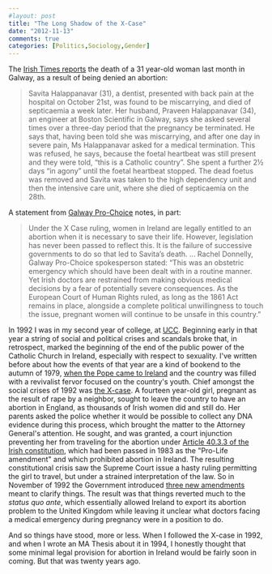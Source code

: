 ```yaml
---
#layout: post
title: "The Long Shadow of the X-Case"
date: "2012-11-13"
comments: true
categories: [Politics,Sociology,Gender] 
---
```


The [Irish Times reports](http://www.irishtimes.com/newspaper/frontpage/2012/1114/1224326575203.html) the death of a 31 year-old woman last month in Galway, as a result of being denied an abortion:

> Savita Halappanavar (31), a dentist, presented with back pain at the hospital on October 21st, was found to be miscarrying, and died of septicaemia a week later. Her husband, Praveen Halappanavar (34), an engineer at Boston Scientific in Galway, says she asked several times over a three-day period that the pregnancy be terminated. He says that, having been told she was miscarrying, and after one day in severe pain, Ms Halappanavar asked for a medical termination. This was refused, he says, because the foetal heartbeat was still present and they were told, “this is a Catholic country”. She spent a further 2½ days “in agony” until the foetal heartbeat stopped. The dead foetus was removed and Savita was taken to the high dependency unit and then the intensive care unit, where she died of septicaemia on the 28th.

A statement from [Galway Pro-Choice](http://sharrowshadow.wordpress.com/2012/11/14/galway-pro-choice-statement-re-the-death-of-savita-praveen/) notes, in part:

> Under the X Case ruling, women in Ireland are legally entitled to an abortion when it is necessary to save their life. However, legislation has never been passed to reflect this. It is the failure of successive governments to do so that led to Savita’s death. ... Rachel Donnelly, Galway Pro-Choice spokesperson stated: “This was an obstetric emergency which should have been dealt with in a routine manner. Yet Irish doctors are restrained from making obvious medical decisions by a fear of potentially severe consequences. As the European Court of Human Rights ruled, as long as the 1861 Act remains in place, alongside a complete political unwillingness to touch the issue, pregnant women will continue to be unsafe in this country.”

In 1992 I was in my second year of college, at [UCC](http://ucc.ie). Beginning early in that year a string of social and political crises and scandals broke that, in retrospect, marked the beginning of the end of the public power of the Catholic Church in Ireland, especially with respect to sexuality. I've written before about how the events of that year are a kind of bookend to the autumn of 1979, [when the Pope came to Ireland](https://kieranhealy.org/blog/archives/2005/04/02/when-the-pope-came-to-ireland/) and the country was filled with a revivalist fervor focused on the country's youth. Chief amongst the social crises of 1992 was [the X-case](http://en.wikipedia.org/wiki/Attorney_General_v._X). A fourteen year-old girl, pregnant as the result of rape by a neighbor, sought to leave the country to have an abortion in England, as thousands of Irish women did and still do. Her parents asked the police whether it would be possible to collect any DNA evidence during this process, which brought the matter to the Attorney General's attention. He sought, and was granted, a court injunction preventing her from traveling for the abortion under [Article 40.3.3 of the Irish constitution](http://en.wikipedia.org/wiki/Eighth_Amendment_of_the_Constitution_of_Ireland), which had been passed in 1983 as the "Pro-Life amendment" and which prohibited abortion in Ireland. The resulting constitutional crisis saw the Supreme Court issue a hasty ruling permitting the girl to travel, but under a strained interpretation of the law. So in November of 1992 the Government introduced [three new amendments](http://en.wikipedia.org/wiki/Irish_constitutional_referendum,_November_1992) meant to clarify things. The result was that things reverted much to the *status quo ante*, which essentially allowed Ireland to export its abortion problem to the United Kingdom while leaving it unclear what doctors facing a medical emergency during pregnancy were in a position to do. 

And so things have stood, more or less. When I followed the X-case in 1992, and when I wrote an MA Thesis about it in 1994, I honestly thought that some minimal legal provision for abortion in Ireland would be fairly soon in coming. But that was twenty years ago. 
